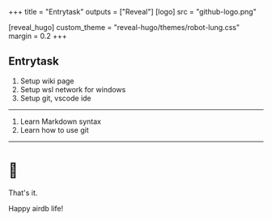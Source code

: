 +++
title = "Entrytask"
outputs = ["Reveal"]
[logo]
src = "github-logo.png"

[reveal_hugo]
custom_theme = "reveal-hugo/themes/robot-lung.css"
margin = 0.2
+++

## Entrytask 

1. Setup wiki page
2. Setup wsl network for windows
3. Setup git, vscode ide

--- 

1. Learn Markdown syntax
2. Learn how to use git


---

# 🤗

That's it.

Happy airdb life!
